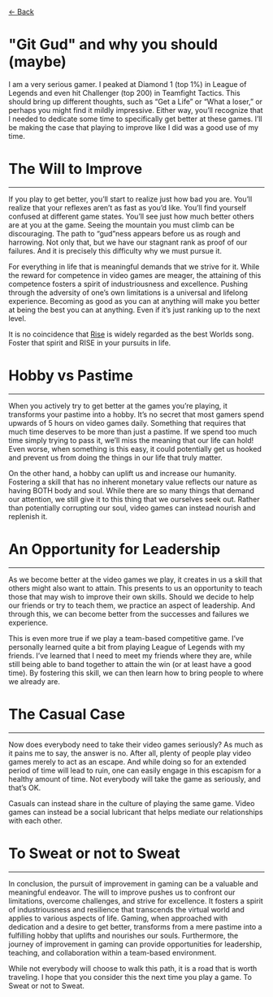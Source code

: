 [<- Back](https://vhcblade.com/#/blog/games/git_gud)
# "Git Gud" and why you should (maybe)

I am a very serious gamer. I peaked at Diamond 1 (top 1%) in League of Legends and even hit Challenger (top 200) in Teamfight Tactics. This should bring up different thoughts, such as “Get a Life” or “What a loser,” or perhaps you might find it mildly impressive. Either way, you’ll recognize that I needed to dedicate some time to specifically get better at these games. I’ll be making the case that playing to improve like I did was a good use of my time.

# The Will to Improve
---------------------

If you play to get better, you’ll start to realize just how bad you are. You’ll realize that your reflexes aren’t as fast as you’d like. You’ll find yourself confused at different game states. You’ll see just how much better others are at you at the game. Seeing the mountain you must climb can be discouraging. The path to “gud”ness appears before us as rough and harrowing. Not only that, but we have our stagnant rank as proof of our failures. And it is precisely this difficulty why we must pursue it.

For everything in life that is meaningful demands that we strive for it. While the reward for competence in video games are meager, the attaining of this competence fosters a spirit of industriousness and excellence. Pushing through the adversity of one’s own limitations is a universal and lifelong experience. Becoming as good as you can at anything will make you better at being the best you can at anything. Even if it’s just ranking up to the next level.

It is no coincidence that [Rise](https://www.youtube.com/watch?v=fB8TyLTD7EE) is widely regarded as the best Worlds song. Foster that spirit and RISE in your pursuits in life.

# Hobby vs Pastime
------------------

When you actively try to get better at the games you’re playing, it transforms your pastime into a hobby. It’s no secret that most gamers spend upwards of 5 hours on video games daily. Something that requires that much time deserves to be more than just a pastime. If we spend too much time simply trying to pass it, we’ll miss the meaning that our life can hold! Even worse, when something is this easy, it could potentially get us hooked and prevent us from doing the things in our life that truly matter.

On the other hand, a hobby can uplift us and increase our humanity. Fostering a skill that has no inherent monetary value reflects our nature as having BOTH body and soul. While there are so many things that demand our attention, we still give it to this thing that we ourselves seek out. Rather than potentially corrupting our soul, video games can instead nourish and replenish it.

# An Opportunity for Leadership
-------------------------------

As we become better at the video games we play, it creates in us a skill that others might also want to attain. This presents to us an opportunity to teach those that may wish to improve their own skills. Should we decide to help our friends or try to teach them, we practice an aspect of leadership. And through this, we can become better from the successes and failures we experience.

This is even more true if we play a team-based competitive game. I’ve personally learned quite a bit from playing League of Legends with my friends. I’ve learned that I need to meet my friends where they are, while still being able to band together to attain the win (or at least have a good time). By fostering this skill, we can then learn how to bring people to where we already are. 

# The Casual Case
-----------------

Now does everybody need to take their video games seriously? As much as it pains me to say, the answer is no. After all, plenty of people play video games merely to act as an escape. And while doing so for an extended period of time will lead to ruin, one can easily engage in this escapism for a healthy amount of time. Not everybody will take the game as seriously, and that’s OK.

Casuals can instead share in the culture of playing the same game. Video games can instead be a social lubricant that helps mediate our relationships with each other.

# To Sweat or not to Sweat
--------------------------

In conclusion, the pursuit of improvement in gaming can be a valuable and meaningful endeavor. The will to improve pushes us to confront our limitations, overcome challenges, and strive for excellence. It fosters a spirit of industriousness and resilience that transcends the virtual world and applies to various aspects of life. Gaming, when approached with dedication and a desire to get better, transforms from a mere pastime into a fulfilling hobby that uplifts and nourishes our souls. Furthermore, the journey of improvement in gaming can provide opportunities for leadership, teaching, and collaboration within a team-based environment. 

While not everybody will choose to walk this path, it is a road that is worth traveling. I hope that you consider this the next time you play a game. To Sweat or not to Sweat.
